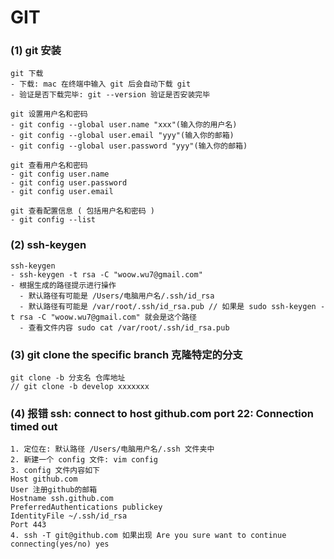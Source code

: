 # GIT

### (1) git 安装

```
git 下载
- 下载: mac 在终端中输入 git 后会自动下载 git
- 验证是否下载完毕: git --version 验证是否安装完毕

git 设置用户名和密码
- git config --global user.name "xxx"(输入你的用户名)
- git config --global user.email "yyy"(输入你的邮箱)
- git config --global user.password "yyy"(输入你的邮箱)

git 查看用户名和密码
- git config user.name
- git config user.password
- git config user.email

git 查看配置信息 ( 包括用户名和密码 )
- git config --list
```

### (2) ssh-keygen

```
ssh-keygen
- ssh-keygen -t rsa -C "woow.wu7@gmail.com"
- 根据生成的路径提示进行操作
  - 默认路径有可能是 /Users/电脑用户名/.ssh/id_rsa
  - 默认路径有可能是 /var/root/.ssh/id_rsa.pub // 如果是 sudo ssh-keygen -t rsa -C "woow.wu7@gmail.com" 就会是这个路径
  - 查看文件内容 sudo cat /var/root/.ssh/id_rsa.pub
```

### (3) git clone the specific branch 克隆特定的分支

```
git clone -b 分支名 仓库地址
// git clone -b develop xxxxxxx
```

### (4) 报错 ssh: connect to host github.com port 22: Connection timed out

```
1. 定位在: 默认路径 /Users/电脑用户名/.ssh 文件夹中
2. 新建一个 config 文件: vim config
3. config 文件内容如下
Host github.com
User 注册github的邮箱
Hostname ssh.github.com
PreferredAuthentications publickey
IdentityFile ~/.ssh/id_rsa
Port 443
4. ssh -T git@github.com 如果出现 Are you sure want to continue connecting(yes/no) yes
```
